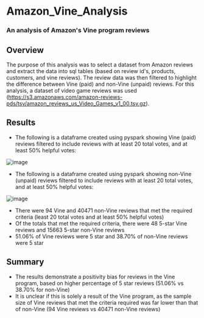 # Amazon_Vine_Analysis

### An analysis of Amazon's Vine program reviews

## Overview

The purpose of this analysis was to select a dataset from Amazon reviews and extract the data into sql tables (based on review id's, products, customers, and vine reviews). The review data was then filtered to highlight the difference between Vine (paid) and non-Vine (unpaid) reviews. For this analysis, a dataset of video game reviews was used (https://s3.amazonaws.com/amazon-reviews-pds/tsv/amazon_reviews_us_Video_Games_v1_00.tsv.gz).

## Results

- The following is a dataframe created using pyspark showing Vine (paid) reviews filtered to include reviews with at least 20 total votes, and at least 50% helpful votes:

![image](https://user-images.githubusercontent.com/79061124/126073956-f1e9d4f3-af3f-40c8-8b2a-05078d054296.png)

- The following is a dataframe created using pyspark showing non-Vine (unpaid) reviews filtered to include reviews with at least 20 total votes, and at least 50% helpful votes:

![image](https://user-images.githubusercontent.com/79061124/126074051-8e1dae9b-51ba-48a9-ae11-ee446f6c2e58.png)

- There were 94 Vine and 40471 non-Vine reviews that met the required criteria (least 20 total votes and at least 50% helpful votes)
- Of the totals that met the required criteria, there were 48 5-star Vine reviews and 15663 5-star non-Vine reviews
- 51.06% of Vine reviews were 5 star and 38.70% of non-Vine reviews were 5 star

## Summary

- The results demonstrate a positivity bias for reviews in the Vine program, based on higher percentage of 5 star reviews (51.06% vs 38.70% for non-Vine)
- It is unclear if this is solely a result of the Vine program, as the sample size of Vine reviews that met the criteria required was far lower than that of non-Vine (94 Vine reviews vs 40471 non-Vine reviews) 
